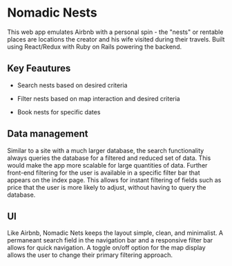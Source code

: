 # Nomadic Nests

This web app emulates Airbnb with a personal spin - the "nests" or rentable places are locations the creator and his wife visited during their travels.  Built using React/Redux with Ruby on Rails powering the backend.

## Key Feautures

* Search nests based on desired criteria

* Filter nests based on map interaction and desired criteria

* Book nests for specific dates

## Data management

Similar to a site with a much larger database, the search functionality always queries the database for a filtered and reduced set of data.  This would make the app more scalable for large quantities of data.  Further front-end filtering for the user is available in a specific filter bar that appears on the index page.  This allows for instant filtering of fields such as price that the user is more likely to adjust, without having to query the database.

## UI

Like Airbnb, Nomadic Nets keeps the layout simple, clean, and minimalist.  A permaneant search field in the navigation bar and a responsive filter bar allows for quick navigation.  A toggle on/off option for the map display allows the user to change their primary filtering approach.
